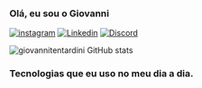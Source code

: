### Olá, eu sou o Giovanni

[![instagram](https://img.shields.io/badge/Instagram-E4405F?style=for-the-badge&logo=instagram&logoColor=white)](https://instagram.com/iamgioht)
[![Linkedin](https://img.shields.io/badge/LinkedIn-0077B5?style=for-the-badge&logo=linkedin&logoColor=white)](https://linkedin.com/in/giovanniht/)
[![Discord](https://img.shields.io/badge/Discord-7289DA?style=for-the-badge&logo=discord&logoColor=white)](https://linkedin.com/in/giovanniht/)

![giovannitentardini GitHub stats](https://github-readme-stats.vercel.app/api?username=giovannitentardini&show_icons=true&theme=chartreuse-dark)

### Tecnologias que eu uso no meu dia a dia.

<div style="display: inline block"><br/>
  <img align="center" alt"html5" scr="https://img.shields.io/badge/HTML5-E34F26?style=for-the-badge&logo=html5&logoColor=white" />
  <img align="center" alt"css3" scr="https://img.shields.io/badge/CSS3-1572B6?style=for-the-badge&logo=css3&logoColor=white" />
  <img align="center" alt"python" scr="https://img.shields.io/badge/Python-3776AB?style=for-the-badge&logo=python&logoColor=white" />
 </div><br/>
 
 
